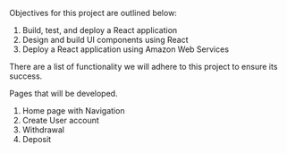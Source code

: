 Objectives for this project are outlined below:

1. Build, test, and deploy a React application
2. Design and build UI components using React
3. Deploy a React application using Amazon Web Services

There are a list of functionality we will adhere to this project to ensure its success.

Pages that will be developed.
1. Home page with Navigation
2. Create User account
3. Withdrawal
4. Deposit
